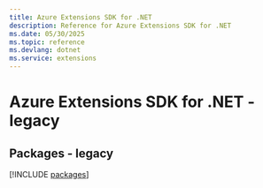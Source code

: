 ```yaml
---
title: Azure Extensions SDK for .NET
description: Reference for Azure Extensions SDK for .NET
ms.date: 05/30/2025
ms.topic: reference
ms.devlang: dotnet
ms.service: extensions
---
```

# Azure Extensions SDK for .NET - legacy
## Packages - legacy
[!INCLUDE [packages](extensions-index.md)]